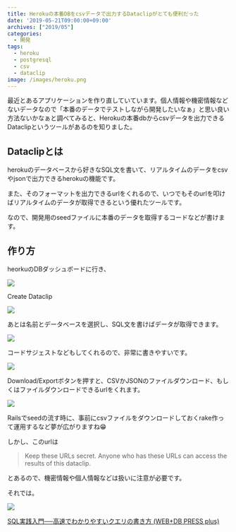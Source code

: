```yaml
---
title: Herokuの本番DBをcsvデータで出力するDataclipがとても便利だった
date: '2019-05-21T09:00:00+09:00'
archives: ["2019/05"]
categories:
  - 開発
tags:
  - heroku
  - postgresql
  - csv
  - dataclip
image: /images/heroku.png
---
```

最近とあるアプリケーションを作り直していています。個人情報や機密情報などないデータなので「本番のデータでテストしながら開発したいなぁ」と思い良い方法ないかなぁと調べてみると、Herokuの本番dbからcsvデータを出力できるDataclipというツールがあるのを知りました。

<!--more-->

## Dataclipとは

herokuのデータベースから好きなSQL文を書いて、リアルタイムのデータをcsvやjsonで出力できるherokuの機能です。

また、そのフォーマットを出力できるurlをくれるので、いつでもそのurlを叩けばリアルタイムのデータが取得できるという優れたツールです。

なので、開発用のseedファイルに本番のデータを取得するコードなどが書けます。

## 作り方

heorkuのDBダッシュボードに行き、

![](/images/VG1rpzqjxWJtCvBzkHo8awkA70ehqVNc.png)

Create Dataclip

![](/images/Fig31bOyXD7Nj5DqKM3VjlG66rfE5CAJ.png)

あとは名前とデータベースを選択し、SQL文を書けばデータが取得できます。

![](/images/9PVxQqp7OvJdtJyodoYC0U9XDqhIcqXN.png)

コードサジェストなどもしてくれるので、非常に書きやすいです。

![](/images/APDL7lmXRUtNh22XYror6B6gYdtwCM3Y.png)

Download/Exportボタンを押すと、CSVかJSONのファイルダウンロード、もしくはファイルダウンロードできるurlをくれます。

![](/images/hEVgeVZpe3fEdYdwFMH7pw01t97y8v2x.png)

Railsでseedの流す時に、事前にcsvファイルをダウンロードしておくrake作って運用するなど夢が広がりますね😁

しかし、このurlは

> Keep these URLs secret. Anyone who has these URLs can access the results of this dataclip.

とあるので、機密情報や個人情報などは扱いに注意が必要です。

それでは。

<div class="amazfy">
<a href="https://www.amazon.co.jp/dp/4774173010?tag=t4traw-22">
<img src="https://ws-fe.amazon-adsystem.com/widgets/q?_encoding=UTF8&ASIN=4774173010&Format=_SL250_&ID=AsinImage&MarketPlace=JP&ServiceVersion=20070822&WS=1&tag=t4traw-22&language=ja_JP">
<p>SQL実践入門──高速でわかりやすいクエリの書き方 (WEB+DB PRESS plus)</p>
</a>
</div>
